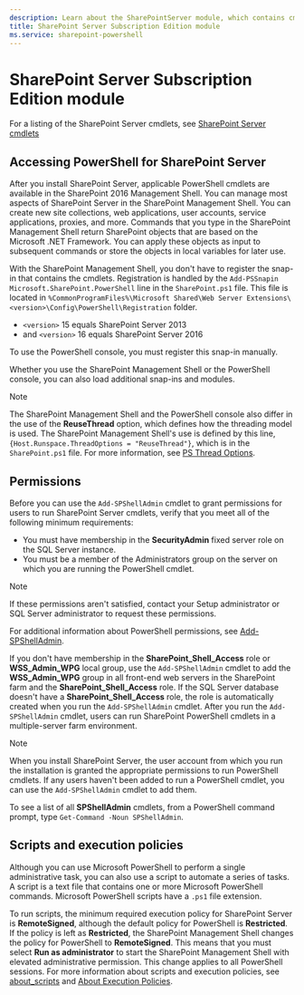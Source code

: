 ```yaml
---
description: Learn about the SharePointServer module, which contains cmdlets for managing SharePoint Server.
title: SharePoint Server Subscription Edition module
ms.service: sharepoint-powershell
---
```


# SharePoint Server Subscription Edition module

For a listing of the SharePoint Server cmdlets, see [SharePoint Server cmdlets][04]

## Accessing PowerShell for SharePoint Server

After you install SharePoint Server, applicable PowerShell cmdlets are available in the SharePoint
2016 Management Shell. You can manage most aspects of SharePoint Server in the SharePoint Management
Shell. You can create new site collections, web applications, user accounts, service applications,
proxies, and more. Commands that you type in the SharePoint Management Shell return SharePoint
objects that are based on the Microsoft .NET Framework. You can apply these objects as input to
subsequent commands or store the objects in local variables for later use.

With the SharePoint Management Shell, you don't have to register the snap-in that contains the
cmdlets. Registration is handled by the `Add-PSSnapin Microsoft.SharePoint.PowerShell` line in the
`SharePoint.ps1` file. This file is located in
`%CommonProgramFiles%\Microsoft Shared\Web Server Extensions\<version>\Config\PowerShell\Registration` folder.

- `<version>` 15 equals SharePoint Server 2013
- and `<version>` 16 equals SharePoint Server 2016

To use the PowerShell console, you must register this snap-in manually.

Whether you use the SharePoint Management Shell or the PowerShell console, you can also load
additional snap-ins and modules.

> [!NOTE]
> The SharePoint Management Shell and the PowerShell console also differ in the use of the
> **ReuseThread** option, which defines how the threading model is used. The SharePoint Management
> Shell's use is defined by this line, `{Host.Runspace.ThreadOptions = "ReuseThread"}`, which is in
> the `SharePoint.ps1` file. For more information, see
> [PS Thread Options][01].

## Permissions

Before you can use the `Add-SPShellAdmin` cmdlet to grant permissions for users to run SharePoint
Server cmdlets, verify that you meet all of the following minimum requirements:

- You must have membership in the **SecurityAdmin** fixed server role on the SQL Server instance.
- You must be a member of the Administrators group on the server on which you are running the
  PowerShell cmdlet.

> [!NOTE]
> If these permissions aren't satisfied, contact your Setup administrator or SQL Server
> administrator to request these permissions.

For additional information about PowerShell permissions, see [Add-SPShellAdmin][05].

If you don't have membership in the **SharePoint_Shell_Access** role or **WSS_Admin_WPG** local
group, use the `Add-SPShellAdmin` cmdlet to add the **WSS_Admin_WPG** group in all front-end web
servers in the SharePoint farm and the **SharePoint_Shell_Access** role. If the SQL Server database
doesn't have a **SharePoint_Shell_Access** role, the role is automatically created when you run the
`Add-SPShellAdmin` cmdlet. After you run the `Add-SPShellAdmin` cmdlet, users can run SharePoint
PowerShell cmdlets in a multiple-server farm environment.

> [!NOTE]
> When you install SharePoint Server, the user account from which you run the installation is
> granted the appropriate permissions to run PowerShell cmdlets. If any users haven't been added to
> run a PowerShell cmdlet, you can use the `Add-SPShellAdmin` cmdlet to add them.

To see a list of all **SPShellAdmin** cmdlets, from a PowerShell command prompt, type
`Get-Command -Noun SPShellAdmin`.

## Scripts and execution policies

Although you can use Microsoft PowerShell to perform a single administrative task, you can also use
a script to automate a series of tasks. A script is a text file that contains one or more Microsoft
PowerShell commands. Microsoft PowerShell scripts have a `.ps1` file extension.

To run scripts, the minimum required execution policy for SharePoint Server is **RemoteSigned**,
although the default policy for PowerShell is **Restricted**. If the policy is left as
**Restricted**, the SharePoint Management Shell changes the policy for PowerShell to
**RemoteSigned**. This means that you must select **Run as administrator** to start the SharePoint
Management Shell with elevated administrative permission. This change applies to all PowerShell
sessions. For more information about scripts and execution policies, see [about_scripts][03] and
[About Execution Policies][02].

<!-- link references -->
[01]: /dotnet/api/system.management.automation.runspaces.psthreadoptions
[02]: /powershell/module/microsoft.powershell.core/about/about_execution_policies
[03]: /powershell/module/microsoft.powershell.core/about/about_scripts
[04]: /powershell/module/sharepointserver
[05]: /powershell/module/sharepointserver/add-spshelladmin?view=sharepoint-server-ps&preserve-view=true
